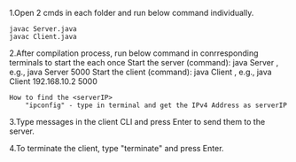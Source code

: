 1.Open 2 cmds in each folder and run below command individually.

    javac Server.java
    javac Client.java
    
2.After compilation process, run below command in conrresponding terminals to start the each once
    Start the server (command): java Server <port>, e.g., java Server 5000
    Start the client (command): java Client <serverIP> <port>, e.g., java Client 192.168.10.2 5000

    How to find the <serverIP>
        "ipconfig" - type in terminal and get the IPv4 Address as serverIP

3.Type messages in the client CLI and press Enter to send them to the server.

4.To terminate the client, type "terminate" and press Enter.
